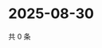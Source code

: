 # 2025-08-30

共 0 条

<!-- BEGIN ZHIHUQUESTIONS -->
<!-- 最后更新时间 Sat Aug 30 2025 10:15:24 GMT+0800 (China Standard Time) -->

<!-- END ZHIHUQUESTIONS -->
